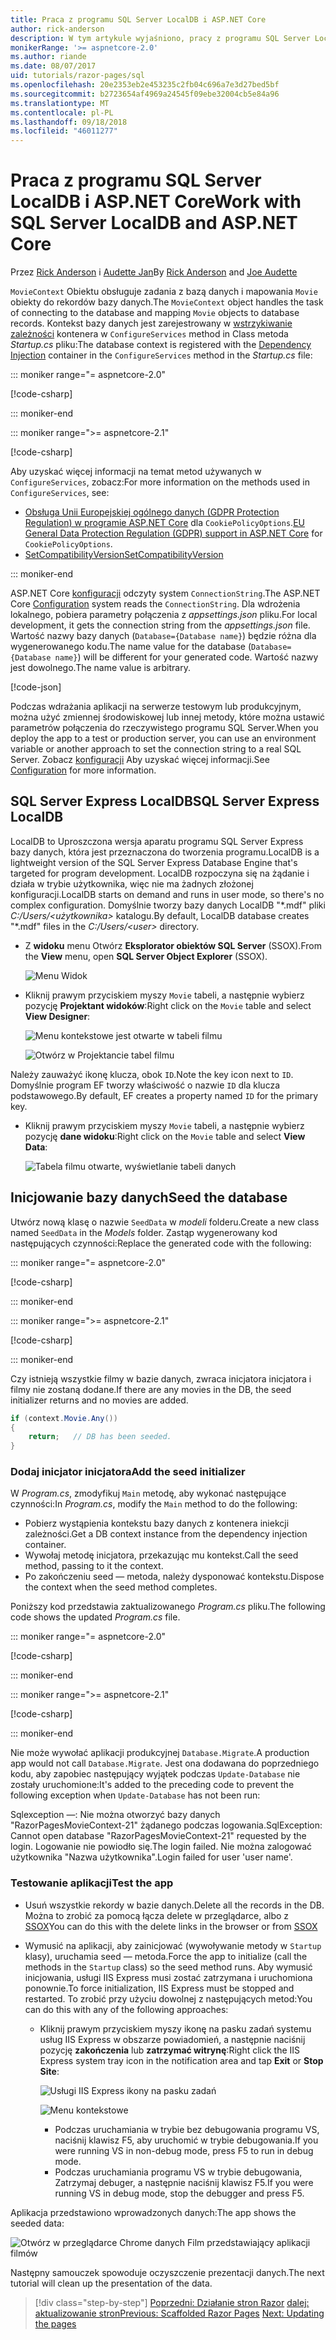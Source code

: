 ```yaml
---
title: Praca z programu SQL Server LocalDB i ASP.NET Core
author: rick-anderson
description: W tym artykule wyjaśniono, pracy z programu SQL Server LocalDB i ASP.NET Core.
monikerRange: '>= aspnetcore-2.0'
ms.author: riande
ms.date: 08/07/2017
uid: tutorials/razor-pages/sql
ms.openlocfilehash: 20e2353eb2e453235c2fb04c696a7e3d27bed5bf
ms.sourcegitcommit: b2723654af4969a24545f09ebe32004cb5e84a96
ms.translationtype: MT
ms.contentlocale: pl-PL
ms.lasthandoff: 09/18/2018
ms.locfileid: "46011277"
---
```

# <a name="work-with-sql-server-localdb-and-aspnet-core"></a><span data-ttu-id="d6b6b-103">Praca z programu SQL Server LocalDB i ASP.NET Core</span><span class="sxs-lookup"><span data-stu-id="d6b6b-103">Work with SQL Server LocalDB and ASP.NET Core</span></span>

<span data-ttu-id="d6b6b-104">Przez [Rick Anderson](https://twitter.com/RickAndMSFT) i [Audette Jan](https://twitter.com/joeaudette)</span><span class="sxs-lookup"><span data-stu-id="d6b6b-104">By [Rick Anderson](https://twitter.com/RickAndMSFT) and [Joe Audette](https://twitter.com/joeaudette)</span></span> 

<span data-ttu-id="d6b6b-105">`MovieContext` Obiektu obsługuje zadania z bazą danych i mapowania `Movie` obiekty do rekordów bazy danych.</span><span class="sxs-lookup"><span data-stu-id="d6b6b-105">The `MovieContext` object handles the task of connecting to the database and mapping `Movie` objects to database records.</span></span> <span data-ttu-id="d6b6b-106">Kontekst bazy danych jest zarejestrowany w [wstrzykiwanie zależności](xref:fundamentals/dependency-injection) kontenera w `ConfigureServices` method in Class metoda *Startup.cs* pliku:</span><span class="sxs-lookup"><span data-stu-id="d6b6b-106">The database context is registered with the [Dependency Injection](xref:fundamentals/dependency-injection) container in the `ConfigureServices` method in the *Startup.cs* file:</span></span>

::: moniker range="= aspnetcore-2.0"

[!code-csharp[](razor-pages-start/sample/RazorPagesMovie/Startup.cs?name=snippet_ConfigureServices&highlight=7-8)]

::: moniker-end

::: moniker range=">= aspnetcore-2.1"

[!code-csharp[](razor-pages-start/sample/RazorPagesMovie21/Startup.cs?name=snippet_ConfigureServices&highlight=12-13)]

<span data-ttu-id="d6b6b-107">Aby uzyskać więcej informacji na temat metod używanych w `ConfigureServices`, zobacz:</span><span class="sxs-lookup"><span data-stu-id="d6b6b-107">For more information on the methods used in `ConfigureServices`, see:</span></span>

* <span data-ttu-id="d6b6b-108">[Obsługa Unii Europejskiej ogólnego danych (GDPR Protection Regulation) w programie ASP.NET Core](xref:security/gdpr) dla `CookiePolicyOptions`.</span><span class="sxs-lookup"><span data-stu-id="d6b6b-108">[EU General Data Protection Regulation (GDPR) support in ASP.NET Core](xref:security/gdpr) for `CookiePolicyOptions`.</span></span>
* [<span data-ttu-id="d6b6b-109">SetCompatibilityVersion</span><span class="sxs-lookup"><span data-stu-id="d6b6b-109">SetCompatibilityVersion</span></span>](xref:mvc/compatibility-version)

::: moniker-end

<span data-ttu-id="d6b6b-110">ASP.NET Core [konfiguracji](xref:fundamentals/configuration/index) odczyty system `ConnectionString`.</span><span class="sxs-lookup"><span data-stu-id="d6b6b-110">The ASP.NET Core [Configuration](xref:fundamentals/configuration/index) system reads the `ConnectionString`.</span></span> <span data-ttu-id="d6b6b-111">Dla wdrożenia lokalnego, pobiera parametry połączenia z *appsettings.json* pliku.</span><span class="sxs-lookup"><span data-stu-id="d6b6b-111">For local development, it gets the connection string from the *appsettings.json* file.</span></span> <span data-ttu-id="d6b6b-112">Wartość nazwy bazy danych (`Database={Database name}`) będzie różna dla wygenerowanego kodu.</span><span class="sxs-lookup"><span data-stu-id="d6b6b-112">The name value for the database (`Database={Database name}`) will be different for your generated code.</span></span> <span data-ttu-id="d6b6b-113">Wartość nazwy jest dowolnego.</span><span class="sxs-lookup"><span data-stu-id="d6b6b-113">The name value is arbitrary.</span></span>

[!code-json[](razor-pages-start/sample/RazorPagesMovie/appsettings.json?highlight=2&range=8-10)]

<span data-ttu-id="d6b6b-114">Podczas wdrażania aplikacji na serwerze testowym lub produkcyjnym, można użyć zmiennej środowiskowej lub innej metody, które można ustawić parametrów połączenia do rzeczywistego programu SQL Server.</span><span class="sxs-lookup"><span data-stu-id="d6b6b-114">When you deploy the app to a test or production server, you can use an environment variable or another approach to set the connection string to a real SQL Server.</span></span> <span data-ttu-id="d6b6b-115">Zobacz [konfiguracji](xref:fundamentals/configuration/index) Aby uzyskać więcej informacji.</span><span class="sxs-lookup"><span data-stu-id="d6b6b-115">See [Configuration](xref:fundamentals/configuration/index) for more information.</span></span>

## <a name="sql-server-express-localdb"></a><span data-ttu-id="d6b6b-116">SQL Server Express LocalDB</span><span class="sxs-lookup"><span data-stu-id="d6b6b-116">SQL Server Express LocalDB</span></span>

<span data-ttu-id="d6b6b-117">LocalDB to Uproszczona wersja aparatu programu SQL Server Express bazy danych, która jest przeznaczona do tworzenia programu.</span><span class="sxs-lookup"><span data-stu-id="d6b6b-117">LocalDB is a lightweight version of the SQL Server Express Database Engine that's targeted for program development.</span></span> <span data-ttu-id="d6b6b-118">LocalDB rozpoczyna się na żądanie i działa w trybie użytkownika, więc nie ma żadnych złożonej konfiguracji.</span><span class="sxs-lookup"><span data-stu-id="d6b6b-118">LocalDB starts on demand and runs in user mode, so there's no complex configuration.</span></span> <span data-ttu-id="d6b6b-119">Domyślnie tworzy bazy danych LocalDB "\*.mdf" pliki *C:/Users/\<użytkownika\>*  katalogu.</span><span class="sxs-lookup"><span data-stu-id="d6b6b-119">By default, LocalDB database creates "\*.mdf" files in the *C:/Users/\<user\>* directory.</span></span>

<a name="ssox"></a>
* <span data-ttu-id="d6b6b-120">Z **widoku** menu Otwórz **Eksplorator obiektów SQL Server** (SSOX).</span><span class="sxs-lookup"><span data-stu-id="d6b6b-120">From the **View** menu, open **SQL Server Object Explorer** (SSOX).</span></span>

  ![Menu Widok](sql/_static/ssox.png)

* <span data-ttu-id="d6b6b-122">Kliknij prawym przyciskiem myszy `Movie` tabeli, a następnie wybierz pozycję **Projektant widoków**:</span><span class="sxs-lookup"><span data-stu-id="d6b6b-122">Right click on the `Movie` table and select **View Designer**:</span></span>

  ![Menu kontekstowe jest otwarte w tabeli filmu](sql/_static/design.png)

  ![Otwórz w Projektancie tabel filmu](sql/_static/dv.png)

<span data-ttu-id="d6b6b-125">Należy zauważyć ikonę klucza, obok `ID`.</span><span class="sxs-lookup"><span data-stu-id="d6b6b-125">Note the key icon next to `ID`.</span></span> <span data-ttu-id="d6b6b-126">Domyślnie program EF tworzy właściwość o nazwie `ID` dla klucza podstawowego.</span><span class="sxs-lookup"><span data-stu-id="d6b6b-126">By default, EF creates a property named `ID` for the primary key.</span></span>

* <span data-ttu-id="d6b6b-127">Kliknij prawym przyciskiem myszy `Movie` tabeli, a następnie wybierz pozycję **dane widoku**:</span><span class="sxs-lookup"><span data-stu-id="d6b6b-127">Right click on the `Movie` table and select **View Data**:</span></span>

  ![Tabela filmu otwarte, wyświetlanie tabeli danych](sql/_static/vd22.png)

## <a name="seed-the-database"></a><span data-ttu-id="d6b6b-129">Inicjowanie bazy danych</span><span class="sxs-lookup"><span data-stu-id="d6b6b-129">Seed the database</span></span>

<span data-ttu-id="d6b6b-130">Utwórz nową klasę o nazwie `SeedData` w *modeli* folderu.</span><span class="sxs-lookup"><span data-stu-id="d6b6b-130">Create a new class named `SeedData` in the *Models* folder.</span></span> <span data-ttu-id="d6b6b-131">Zastąp wygenerowany kod następujących czynności:</span><span class="sxs-lookup"><span data-stu-id="d6b6b-131">Replace the generated code with the following:</span></span>

::: moniker range="= aspnetcore-2.0"

[!code-csharp[](razor-pages-start/sample/RazorPagesMovie/Models/SeedData.cs?name=snippet_1)]

::: moniker-end

::: moniker range=">= aspnetcore-2.1"

[!code-csharp[](razor-pages-start/sample/RazorPagesMovie21/Models/SeedData.cs?name=snippet_1)]

::: moniker-end

<span data-ttu-id="d6b6b-132">Czy istnieją wszystkie filmy w bazie danych, zwraca inicjatora inicjatora i filmy nie zostaną dodane.</span><span class="sxs-lookup"><span data-stu-id="d6b6b-132">If there are any movies in the DB, the seed initializer returns and no movies are added.</span></span>

```csharp
if (context.Movie.Any())
{
    return;   // DB has been seeded.
}
```
<a name="si"></a>
### <a name="add-the-seed-initializer"></a><span data-ttu-id="d6b6b-133">Dodaj inicjator inicjatora</span><span class="sxs-lookup"><span data-stu-id="d6b6b-133">Add the seed initializer</span></span>

<span data-ttu-id="d6b6b-134">W *Program.cs*, zmodyfikuj `Main` metodę, aby wykonać następujące czynności:</span><span class="sxs-lookup"><span data-stu-id="d6b6b-134">In *Program.cs*, modify the `Main` method to do the following:</span></span>

* <span data-ttu-id="d6b6b-135">Pobierz wystąpienia kontekstu bazy danych z kontenera iniekcji zależności.</span><span class="sxs-lookup"><span data-stu-id="d6b6b-135">Get a DB context instance from the dependency injection container.</span></span>
* <span data-ttu-id="d6b6b-136">Wywołaj metodę inicjatora, przekazując mu kontekst.</span><span class="sxs-lookup"><span data-stu-id="d6b6b-136">Call the seed method, passing to it the context.</span></span>
* <span data-ttu-id="d6b6b-137">Po zakończeniu seed — metoda, należy dysponować kontekstu.</span><span class="sxs-lookup"><span data-stu-id="d6b6b-137">Dispose the context when the seed method completes.</span></span>

<span data-ttu-id="d6b6b-138">Poniższy kod przedstawia zaktualizowanego *Program.cs* pliku.</span><span class="sxs-lookup"><span data-stu-id="d6b6b-138">The following code shows the updated *Program.cs* file.</span></span>

::: moniker range="= aspnetcore-2.0"

[!code-csharp[](razor-pages-start/sample/RazorPagesMovie/Program.cs)]

::: moniker-end

::: moniker range=">= aspnetcore-2.1"

[!code-csharp[](razor-pages-start/sample/RazorPagesMovie21/Program.cs)]

::: moniker-end

<span data-ttu-id="d6b6b-139">Nie może wywołać aplikacji produkcyjnej `Database.Migrate`.</span><span class="sxs-lookup"><span data-stu-id="d6b6b-139">A production app would not call `Database.Migrate`.</span></span> <span data-ttu-id="d6b6b-140">Jest ona dodawana do poprzedniego kodu, aby zapobiec następujący wyjątek podczas `Update-Database` nie zostały uruchomione:</span><span class="sxs-lookup"><span data-stu-id="d6b6b-140">It's added to the preceding code to prevent the following exception when `Update-Database` has not been run:</span></span>

<span data-ttu-id="d6b6b-141">Sqlexception —: Nie można otworzyć bazy danych "RazorPagesMovieContext-21" żądanego podczas logowania.</span><span class="sxs-lookup"><span data-stu-id="d6b6b-141">SqlException: Cannot open database "RazorPagesMovieContext-21" requested by the login.</span></span> <span data-ttu-id="d6b6b-142">Logowanie nie powiodło się.</span><span class="sxs-lookup"><span data-stu-id="d6b6b-142">The login failed.</span></span>
<span data-ttu-id="d6b6b-143">Nie można zalogować użytkownika "Nazwa użytkownika".</span><span class="sxs-lookup"><span data-stu-id="d6b6b-143">Login failed for user 'user name'.</span></span>

### <a name="test-the-app"></a><span data-ttu-id="d6b6b-144">Testowanie aplikacji</span><span class="sxs-lookup"><span data-stu-id="d6b6b-144">Test the app</span></span>

* <span data-ttu-id="d6b6b-145">Usuń wszystkie rekordy w bazie danych.</span><span class="sxs-lookup"><span data-stu-id="d6b6b-145">Delete all the records in the DB.</span></span> <span data-ttu-id="d6b6b-146">Można to zrobić za pomocą łącza delete w przeglądarce, albo z [SSOX](xref:tutorials/razor-pages/new-field#ssox)</span><span class="sxs-lookup"><span data-stu-id="d6b6b-146">You can do this with the delete links in the browser or from [SSOX](xref:tutorials/razor-pages/new-field#ssox)</span></span>
* <span data-ttu-id="d6b6b-147">Wymusić na aplikacji, aby zainicjować (wywoływanie metody w `Startup` klasy), uruchamia seed — metoda.</span><span class="sxs-lookup"><span data-stu-id="d6b6b-147">Force the app to initialize (call the methods in the `Startup` class) so the seed method runs.</span></span> <span data-ttu-id="d6b6b-148">Aby wymusić inicjowania, usługi IIS Express musi zostać zatrzymana i uruchomiona ponownie.</span><span class="sxs-lookup"><span data-stu-id="d6b6b-148">To force initialization, IIS Express must be stopped and restarted.</span></span> <span data-ttu-id="d6b6b-149">To zrobić przy użyciu dowolnej z następujących metod:</span><span class="sxs-lookup"><span data-stu-id="d6b6b-149">You can do this with any of the following approaches:</span></span>

  * <span data-ttu-id="d6b6b-150">Kliknij prawym przyciskiem myszy ikonę na pasku zadań systemu usług IIS Express w obszarze powiadomień, a następnie naciśnij pozycję **zakończenia** lub **zatrzymać witrynę**:</span><span class="sxs-lookup"><span data-stu-id="d6b6b-150">Right click the IIS Express system tray icon in the notification area and tap **Exit** or **Stop Site**:</span></span>

    ![Usługi IIS Express ikony na pasku zadań](../first-mvc-app/working-with-sql/_static/iisExIcon.png)

    ![Menu kontekstowe](sql/_static/stopIIS.png)

    * <span data-ttu-id="d6b6b-153">Podczas uruchamiania w trybie bez debugowania programu VS, naciśnij klawisz F5, aby uruchomić w trybie debugowania.</span><span class="sxs-lookup"><span data-stu-id="d6b6b-153">If you were running VS in non-debug mode, press F5 to run in debug mode.</span></span>
    * <span data-ttu-id="d6b6b-154">Podczas uruchamiania programu VS w trybie debugowania, Zatrzymaj debuger, a następnie naciśnij klawisz F5.</span><span class="sxs-lookup"><span data-stu-id="d6b6b-154">If you were running VS in debug mode, stop the debugger and press F5.</span></span>
   
<span data-ttu-id="d6b6b-155">Aplikacja przedstawiono wprowadzonych danych:</span><span class="sxs-lookup"><span data-stu-id="d6b6b-155">The app shows the seeded data:</span></span>

![Otwórz w przeglądarce Chrome danych Film przedstawiający aplikacji filmów](sql/_static/m55.png)

<span data-ttu-id="d6b6b-157">Następny samouczek spowoduje oczyszczenie prezentacji danych.</span><span class="sxs-lookup"><span data-stu-id="d6b6b-157">The next tutorial will clean up the presentation of the data.</span></span>

> [!div class="step-by-step"]
> <span data-ttu-id="d6b6b-158">[Poprzedni: Działanie stron Razor](xref:tutorials/razor-pages/page)
> [dalej: aktualizowanie stron](xref:tutorials/razor-pages/da1)</span><span class="sxs-lookup"><span data-stu-id="d6b6b-158">[Previous: Scaffolded Razor Pages](xref:tutorials/razor-pages/page)
[Next: Updating the pages](xref:tutorials/razor-pages/da1)</span></span>
